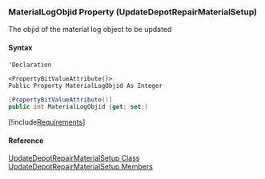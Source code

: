 ### MaterialLogObjid Property (UpdateDepotRepairMaterialSetup)

The objid of the material log object to be updated

#### Syntax

```vbnet
'Declaration

<PropertyBitValueAttribute()>
Public Property MaterialLogObjid As Integer
```

```csharp
[PropertyBitValueAttribute()]
public int MaterialLogObjid {get; set;}
```

[!include[Requirements](../partials/requirements.md)]

#### Reference

[UpdateDepotRepairMaterialSetup Class](FChoice.Toolkits.Clarify~FChoice.Toolkits.Clarify.DepotRepair.UpdateDepotRepairMaterialSetup.md)  
[UpdateDepotRepairMaterialSetup Members](FChoice.Toolkits.Clarify~FChoice.Toolkits.Clarify.DepotRepair.UpdateDepotRepairMaterialSetup_members.md)